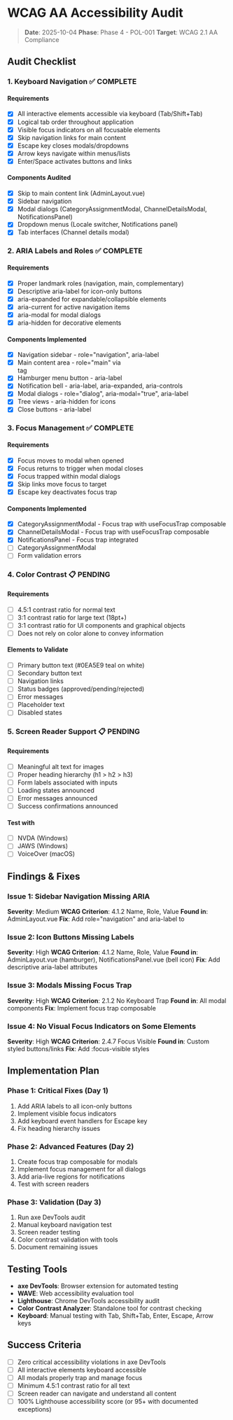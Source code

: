 # WCAG AA Accessibility Audit

> **Date**: 2025-10-04
> **Phase**: Phase 4 - POL-001
> **Target**: WCAG 2.1 AA Compliance

## Audit Checklist

### 1. Keyboard Navigation ✅ COMPLETE

#### Requirements
- [x] All interactive elements accessible via keyboard (Tab/Shift+Tab)
- [x] Logical tab order throughout application
- [x] Visible focus indicators on all focusable elements
- [x] Skip navigation links for main content
- [x] Escape key closes modals/dropdowns
- [x] Arrow keys navigate within menus/lists
- [x] Enter/Space activates buttons and links

#### Components Audited
- [x] Skip to main content link (AdminLayout.vue)
- [x] Sidebar navigation
- [x] Modal dialogs (CategoryAssignmentModal, ChannelDetailsModal, NotificationsPanel)
- [x] Dropdown menus (Locale switcher, Notifications panel)
- [x] Tab interfaces (Channel details modal)

### 2. ARIA Labels and Roles ✅ COMPLETE

#### Requirements
- [x] Proper landmark roles (navigation, main, complementary)
- [x] Descriptive aria-label for icon-only buttons
- [x] aria-expanded for expandable/collapsible elements
- [x] aria-current for active navigation items
- [x] aria-modal for modal dialogs
- [x] aria-hidden for decorative elements

#### Components Implemented
- [x] Navigation sidebar - role="navigation", aria-label
- [x] Main content area - role="main" via <main> tag
- [x] Hamburger menu button - aria-label
- [x] Notification bell - aria-label, aria-expanded, aria-controls
- [x] Modal dialogs - role="dialog", aria-modal="true", aria-label
- [x] Tree views - aria-hidden for icons
- [x] Close buttons - aria-label

### 3. Focus Management ✅ COMPLETE

#### Requirements
- [x] Focus moves to modal when opened
- [x] Focus returns to trigger when modal closes
- [x] Focus trapped within modal dialogs
- [x] Skip links move focus to target
- [x] Escape key deactivates focus trap

#### Components Implemented
- [x] CategoryAssignmentModal - Focus trap with useFocusTrap composable
- [x] ChannelDetailsModal - Focus trap with useFocusTrap composable
- [x] NotificationsPanel - Focus trap integrated
- [ ] CategoryAssignmentModal
- [ ] Form validation errors

### 4. Color Contrast 📋 PENDING

#### Requirements
- [ ] 4.5:1 contrast ratio for normal text
- [ ] 3:1 contrast ratio for large text (18pt+)
- [ ] 3:1 contrast ratio for UI components and graphical objects
- [ ] Does not rely on color alone to convey information

#### Elements to Validate
- [ ] Primary button text (#0EA5E9 teal on white)
- [ ] Secondary button text
- [ ] Navigation links
- [ ] Status badges (approved/pending/rejected)
- [ ] Error messages
- [ ] Placeholder text
- [ ] Disabled states

### 5. Screen Reader Support 📋 PENDING

#### Requirements
- [ ] Meaningful alt text for images
- [ ] Proper heading hierarchy (h1 > h2 > h3)
- [ ] Form labels associated with inputs
- [ ] Loading states announced
- [ ] Error messages announced
- [ ] Success confirmations announced

#### Test with
- [ ] NVDA (Windows)
- [ ] JAWS (Windows)
- [ ] VoiceOver (macOS)

## Findings & Fixes

### Issue 1: Sidebar Navigation Missing ARIA
**Severity**: Medium
**WCAG Criterion**: 4.1.2 Name, Role, Value
**Found in**: AdminLayout.vue
**Fix**: Add role="navigation" and aria-label to <nav>

### Issue 2: Icon Buttons Missing Labels
**Severity**: High
**WCAG Criterion**: 4.1.2 Name, Role, Value
**Found in**: AdminLayout.vue (hamburger), NotificationsPanel.vue (bell icon)
**Fix**: Add descriptive aria-label attributes

### Issue 3: Modals Missing Focus Trap
**Severity**: High
**WCAG Criterion**: 2.1.2 No Keyboard Trap
**Found in**: All modal components
**Fix**: Implement focus trap composable

### Issue 4: No Visual Focus Indicators on Some Elements
**Severity**: High
**WCAG Criterion**: 2.4.7 Focus Visible
**Found in**: Custom styled buttons/links
**Fix**: Add :focus-visible styles

## Implementation Plan

### Phase 1: Critical Fixes (Day 1)
1. Add ARIA labels to all icon-only buttons
2. Implement visible focus indicators
3. Add keyboard event handlers for Escape key
4. Fix heading hierarchy issues

### Phase 2: Advanced Features (Day 2)
1. Create focus trap composable for modals
2. Implement focus management for all dialogs
3. Add aria-live regions for notifications
4. Test with screen readers

### Phase 3: Validation (Day 3)
1. Run axe DevTools audit
2. Manual keyboard navigation test
3. Screen reader testing
4. Color contrast validation with tools
5. Document remaining issues

## Testing Tools

- **axe DevTools**: Browser extension for automated testing
- **WAVE**: Web accessibility evaluation tool
- **Lighthouse**: Chrome DevTools accessibility audit
- **Color Contrast Analyzer**: Standalone tool for contrast checking
- **Keyboard**: Manual testing with Tab, Shift+Tab, Enter, Escape, Arrow keys

## Success Criteria

- [ ] Zero critical accessibility violations in axe DevTools
- [ ] All interactive elements keyboard accessible
- [ ] All modals properly trap and manage focus
- [ ] Minimum 4.5:1 contrast ratio for all text
- [ ] Screen reader can navigate and understand all content
- [ ] 100% Lighthouse accessibility score (or 95+ with documented exceptions)
